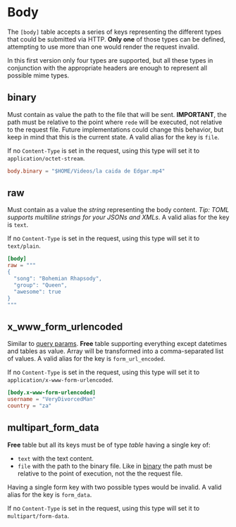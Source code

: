 # Body

The `[body]` table accepts a series of keys representing the different types that could be submitted
via HTTP. **Only one** of those types can be defined, attempting to use more than one would render the
request invalid.

In this first version only four types are supported, but all these types in conjunction with the
appropriate headers are enough to represent all possible mime types.

## binary

Must contain as value the path to the file that will be sent. **IMPORTANT**, the path must be relative
to the point where `rede` will be executed, not relative to the request file. Future implementations
could change this behavior, but keep in mind that this is the current state. A valid alias for the key
is `file`.

If no `Content-Type` is set in the request, using this type will set it to `application/octet-stream`.

```toml
body.binary = "$HOME/Videos/la caida de Edgar.mp4"
```

## raw

Must contain as a value the _string_ representing the body content. _Tip: TOML supports multiline strings
for your JSONs and XMLs_. A valid alias for the key is `text`.

If no `Content-Type` is set in the request, using this type will set it to `text/plain`.

```toml
[body]
raw = """
{
  "song": "Bohemian Rhapsody",
  "group": "Queen",
  "awesome": true
}
"""
```

## x_www_form_urlencoded

Similar to [query params](../request_dsl.md#query_params). **Free** table supporting everything except
datetimes and tables as value. Array will be transformed into a comma-separated list of values.
A valid alias for the key is `form_url_encoded`.

If no `Content-Type` is set in the request, using this type will set it to `application/x-www-form-urlencoded`.

```toml
[body.x-www-form-urlencoded]
username = "VeryDivorcedMan"
country = "za"
```

## multipart_form_data

**Free** table but all its keys must be of type _table_ having a single key of:
- `text` with the text content.
- `file` with the path to the binary file. Like in [binary](#binary) the path must be relative to the point
  of execution, not the the request file.

Having a single form key with two possible types would be invalid. A valid alias for the key is
`form_data`.

If no `Content-Type` is set in the request, using this type will set it to `multipart/form-data`.
